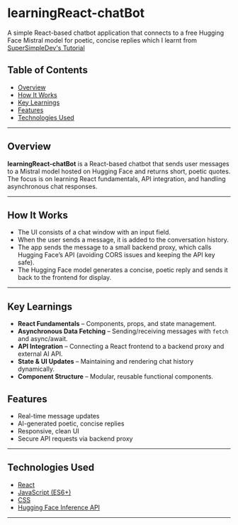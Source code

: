 
# learningReact-chatBot

A simple React-based chatbot application that connects to a free Hugging Face Mistral model for poetic, concise replies which I learnt from [SuperSimpleDev's Tutorial](https://www.youtube.com/@SuperSimpleDev)

## Table of Contents

* [Overview](#overview)
* [How It Works](#how-it-works)
* [Key Learnings](#key-learnings)
* [Features](#features)
* [Technologies Used](#technologies-used)


---

## Overview

**learningReact-chatBot** is a React-based chatbot that sends user messages to a Mistral model hosted on Hugging Face and returns short, poetic quotes. The focus is on learning React fundamentals, API integration, and handling asynchronous chat responses.

---

## How It Works

* The UI consists of a chat window with an input field.
* When the user sends a message, it is added to the conversation history.
* The app sends the message to a small backend proxy, which calls Hugging Face’s API (avoiding CORS issues and keeping the API key safe).
* The Hugging Face model generates a concise, poetic reply and sends it back to the frontend for display.

---

## Key Learnings

* **React Fundamentals** – Components, props, and state management.
* **Asynchronous Data Fetching** – Sending/receiving messages with `fetch` and async/await.
* **API Integration** – Connecting a React frontend to a backend proxy and external AI API.
* **State & UI Updates** – Maintaining and rendering chat history dynamically.
* **Component Structure** – Modular, reusable functional components.


## Features

* Real-time message updates
* AI-generated poetic, concise replies
* Responsive, clean UI
* Secure API requests via backend proxy

---

## Technologies Used

* [React](https://reactjs.org/)
* [JavaScript (ES6+)](https://developer.mozilla.org/en-US/docs/Web/JavaScript)
* [CSS](https://developer.mozilla.org/en-US/docs/Web/CSS)
* [Hugging Face Inference API](https://huggingface.co/inference-api)

---
